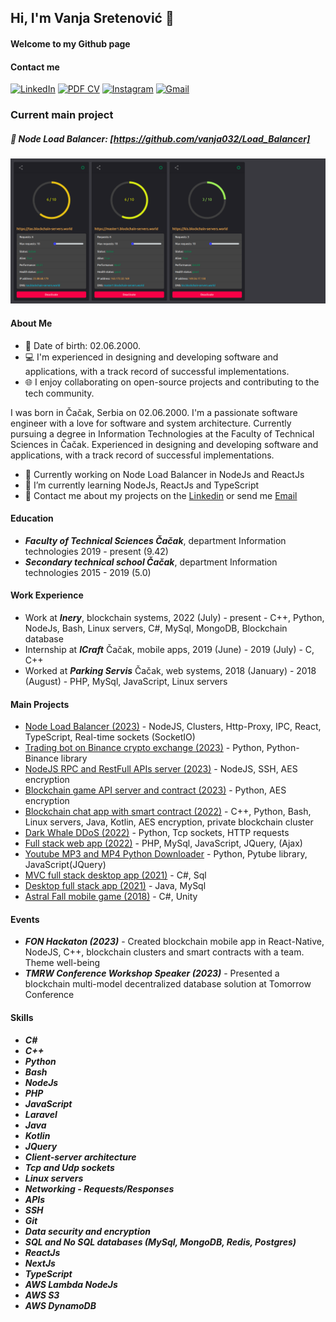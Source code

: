 ## Hi, I'm Vanja Sretenović 👋
#### Welcome to my Github page

#### Contact me
[![LinkedIn](https://img.shields.io/badge/-LinkedIn-blue?style=flat-square&logo=Linkedin&logoColor=white&link=https://www.linkedin.com/in/vanja-sretenovic-ca)](https://www.linkedin.com/in/vanja-sretenovic-ca)
[![PDF CV](https://img.shields.io/badge/-PDF%20CV-red?style=flat-square&logo=Adobe%20Acrobat%20Reader&logoColor=white&link=https://github.com/vanja032/vanja032/blob/main/Vanja_Sretenovic-backend_developer.pdf)](https://github.com/vanja032/vanja032/blob/main/Vanja_Sretenovic-backend_developer.pdf)
[![Instagram](https://img.shields.io/badge/-Instagram-E4405F?style=flat-square&logo=instagram&logoColor=white&link=https://www.instagram.com/vanja_7777)](https://www.instagram.com/vanja_7777)
[![Gmail](https://img.shields.io/badge/-Gmail-D14836?style=flat-square&logo=Gmail&logoColor=white&link=mailto:sretenovic.vanja32@gmail.com)](mailto:sretenovic.vanja32@gmail.com)

### Current main project

##### 🔗 Node Load Balancer: [https://github.com/vanja032/Load_Balancer]
![Node Load Balancer](https://raw.githubusercontent.com/vanja032/Load_Balancer/main/Screens/Screen_02.png)

<!--
## My GitHub Stats
-->

#### About Me

  - 📅 Date of birth: 02.06.2000.
  - 💻 I'm experienced in designing and developing software and applications, with a track record of successful implementations.
  - 🌐 I enjoy collaborating on open-source projects and contributing to the tech community.

I was born in Čačak, Serbia on 02.06.2000. I'm a passionate software engineer with a love for software and system architecture. Currently pursuing a degree in Information Technologies at the Faculty of Technical Sciences in Čačak. Experienced in designing and developing software and applications, with a track record of successful implementations.

- :hammer: Currently working on Node Load Balancer in NodeJs and ReactJs
- :book: I’m currently learning NodeJs, ReactJs and TypeScript
- 💬 Contact me about my projects on the [Linkedin](https://www.linkedin.com/in/vanja-sretenovic-ca/) or send me [Email](mailto:sretenovic.vanja32@gmail.com)

#### Education
- ***Faculty of Technical Sciences Čačak***, department Information technologies 2019 - present (9.42)
- ***Secondary technical school Čačak***, department Information technologies 2015 - 2019 (5.0)

#### Work Experience
- Work at ***Inery***, blockchain systems, 2022 (July) - present - C++, Python, NodeJs, Bash, Linux servers, C#, MySql, MongoDB, Blockchain database
- Internship at ***ICraft*** Čačak, mobile apps, 2019 (June) - 2019 (July) - C, C++
- Worked at ***Parking Servis*** Čačak, web systems, 2018 (January) - 2018 (August) - PHP, MySql, JavaScript, Linux servers

#### Main Projects
- [Node Load Balancer (2023)](https://github.com/vanja032/Load_Balancer) - NodeJS, Clusters, Http-Proxy, IPC, React, TypeScript, Real-time sockets (SocketIO)
- [Trading bot on Binance crypto exchange (2023)](https://github.com/vanja032/TradingBot) - Python, Python-Binance library
- [NodeJS RPC and RestFull APIs server (2023)](https://github.com/vanja032/BackendServer) - NodeJS, SSH, AES encryption
- [Blockchain game API server and contract (2023)](https://github.com/vanja032/BlockchainGame) - Python, AES encryption
- [Blockchain chat app with smart contract (2022)](https://github.com/vanja032/BlockchainChatApp) - C++, Python, Bash, Linux servers, Java, Kotlin, AES encryption, private blockchain cluster
- [Dark Whale DDoS (2022)](https://github.com/vanja032/DarkWhaleDDOS) - Python, Tcp sockets, HTTP requests
- [Full stack web app (2022)](https://github.com/vanja032/FullStackWeb) - PHP, MySql, JavaScript, JQuery, (Ajax)
- [Youtube MP3 and MP4 Python Downloader](https://github.com/vanja032/youtube_python_downloader) - Python, Pytube library, JavaScript(JQuery)
- [MVC full stack desktop app (2021)](https://github.com/vanja032/FullStackApp) - C#, Sql
- [Desktop full stack app (2021)](https://github.com/vanja032/FullStackDesktopApp) - Java, MySql
- [Astral Fall mobile game (2018)](https://github.com/vanja032/Astral-Fall-Game-Normal-Version) - C#, Unity

#### Events
- ***FON Hackaton (2023)*** - Created blockchain mobile app in React-Native, NodeJS, C++, blockchain clusters and smart contracts with a team. Theme well-being
- ***TMRW Conference Workshop Speaker (2023)*** - Presented a blockchain multi-model decentralized database solution at Tomorrow Conference

#### Skills
- ***C#***
- ***C++***
- ***Python***
- ***Bash***
- ***NodeJs***
- ***PHP***
- ***JavaScript***
- ***Laravel***
- ***Java***
- ***Kotlin***
- ***JQuery***
- ***Client-server architecture***
- ***Tcp and Udp sockets***
- ***Linux servers***
- ***Networking - Requests/Responses***
- ***APIs***
- ***SSH***
- ***Git***
- ***Data security and encryption***
- ***SQL and No SQL databases (MySql, MongoDB, Redis, Postgres)***
- ***ReactJs***
- ***NextJs***
- ***TypeScript***
- ***AWS Lambda NodeJs***
- ***AWS S3***
- ***AWS DynamoDB***


<!--
**vanja032/vanja032** is a ✨ _special_ ✨ repository because its `README.md` (this file) appears on your GitHub profile.

Here are some ideas to get you started:

- 🔭 I’m currently working on ...
- 🌱 I’m currently learning ...
- 👯 I’m looking to collaborate on ...
- 🤔 I’m looking for help with ...
- 💬 Ask me about ...
- 📫 How to reach me: ...
- 😄 Pronouns: ...
- ⚡ Fun fact: ...
-->
